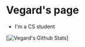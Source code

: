 # Vegard's page

- I'm a CS student

[![Vegard's Github Stats](https://github-readme-stats.vercel.app/api?username=vegarderv)]